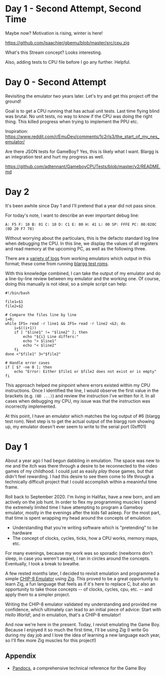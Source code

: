 # Day 1 - Second Attempt, Second Time

Maybe now? Motivation is rising, winter is here!

https://github.com/isaachier/gbemu/blob/master/src/cpu.zig

What's this Stream concept? Looks interesting.

Also, adding tests to CPU file before I go any further. Helpful.

# Day 0 - Second Attempt

Revisiting the emulator two years later. Let's try and get this project off the ground!

Goal is to get a CPU running that has actual unit tests. Last time flying blind was brutal. No unit tests, no way to know if the CPU was doing the right thing. This killed progress when trying to implement the PPU etc.

Inspiration: https://www.reddit.com/r/EmuDev/comments/1c2rls3/the_start_of_my_nes_emulator/

Are there JSON tests for GameBoy? Yes, this is likely what I want. Blargg is an integration test and hurt my progress as well.

https://github.com/adtennant/GameboyCPUTests/blob/master/v2/README.md

# Day 2

It's been awhile since Day 1 and I'll pretend that a year did not pass since.

For today's note, I want to describe an ever important debug line:

```
A: F5 F: 10 B: 01 C: 10 D: C1 E: 00 H: 41 L: 00 SP: FFFE PC: 00:020C (0D 20 F7 78)
```

Without worrying about the particulars, this is the defacto standard log line
when debugging the CPU. In this line, we display the values of all registers
and read memory at the upcoming PC, as well as the following three.

There are a [variety of logs](https://github.com/wheremyfoodat/Gameboy-logs) from working emulators which output 
in this format; these come from running [blargg test roms](https://github.com/L-P/blargg-test-roms/tree/master/cpu_instrs).

With this knowledge combined, I can take the output of my emulator and do a line-by-line review between my emulator and the working one. Of course, doing this manually is not ideal, so a simple script can help:

```
#!/bin/bash

file1=$1
file2=$2

# Compare the files line by line
i=0;
while IFS= read -r line1 && IFS= read -r line2 <&3; do
    i=$((i+1))
    if [ "$line1" != "$line2" ]; then
        echo "${i} Line differs:"
        echo "> $line1"
        echo "< $line2"
    fi
done <"$file1" 3<"$file2"

# Handle error cases
if [ $? -ne 0 ]; then
    echo "Error: Either $file1 or $file2 does not exist or is empty"
fi
```
This approach helped me pinpoint where errors existed within my CPU
instructions. Once I identified the line, I would observe the first value in
the brackets (e.g. `(0D ...)`) and review the instruction I've written for it.
In all cases when debugging my CPU, my issue was that the instruction was
incorrectly implemented.

At this point, I have an emulator which matches the log output of #6 (blargg
test rom). Next step is to get the actual output of the blargg rom showing up,
my emulator doesn't ever seem to write to the serial port (0xff01)


# Day 1

About a year ago I had begun dabbling in emulation. The space was new to me and
the itch was there through a desire to be reconnected to the video games of my
childhood. I could just as easily *play* those games, but that didn't feel
rewarding. I had this desire to see them come to life through a technically
difficult project that I could accomplish within a meaninful time frame.

Roll back to September 2020. I'm living in Halifax, have a new born, and am
actively on the job hunt. In order to flex my programming muscles I spend the
extremely limited time I have attempting to program a Gameboy emulator, mostly in the
evenings after the kids fall asleep. For the most part, that time is spent wrapping my head around the concepts of emulation:

* Understanding that you're writing software which is "pretending" to be
  hardware
* The concept of clocks, cycles, ticks, how a CPU works, memory maps, etc.

For many evenings, because my work was so sporadic (newborns don't sleep, in
case you weren't aware), I ran in circles around the concepts. Eventually, I
took a break to breathe.

A few rested months later, I decided to revisit emulation and
programmed a simple [CHIP-8 Emulator](https://github.com/bartek/zip-8) using
[Zig](https://ziglang.org/). This proved to be a great opportunity to learn Zig,
a fun language that feels as if it's here to replace C, but also an opportunity
to take those concepts -- of clocks, cycles, cpu, etc. -- and apply them to a
simpler project.

Writing the CHIP-8 emulator validated my understanding and provided me
confidence, which ultimately can lead to an initial piece of advice: Start with
_Hello World!_, and in emulation, that's a CHIP-8 emulator!

And now we're here in the present. Today, I revisit emulating the Game Boy.
Because I enjoyed it so much the first time, I'll be using Zig (I write Go
during my day job and I love the idea of learning a new language each year, so
I'll flex more Zig muscles for this project!)

## Appendix

* [Pandocs](https://gbdev.io/pandocs/Specifications.html), a comprehensive
  technical reference for the Game Boy
